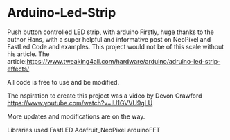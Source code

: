 # Arduino-Led-Strip
Push button controlled LED strip, with arduino
Firstly, huge thanks to the author Hans, with a super helpful and informative post on NeoPixel and FastLed Code and examples. This project would not be of this scale without his article.
The article:https://www.tweaking4all.com/hardware/arduino/adruino-led-strip-effects/

All code is free to use and be modified.

The nspiration to create this project was a video by Devon Crawford 
https://www.youtube.com/watch?v=lU1GVVU9gLU

More updates and modifications are on the way.

Libraries used
FastLED
Adafruit_NeoPixel
arduinoFFT
